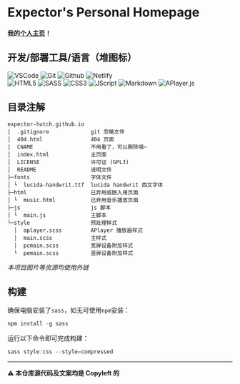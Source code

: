 # Expector's Personal Homepage
**我的[个人主页](https://expector.netlify.app)！**

## 开发/部署工具/语言（堆图标）
![VSCode](https://img.shields.io/badge/VSCode-0078D4?style=for-the-badge&logo=visual%20studio%20code&logoColor=white)
![Git](https://img.shields.io/badge/Git-f34f29?style=for-the-badge&logo=git&logoColor=white)
![Github](https://img.shields.io/badge/Github-161b22?style=for-the-badge&logo=github&logoColor=white)
![Netlify](https://img.shields.io/badge/netlify-149cab?style=for-the-badge&logo=netlify&logoColor=white)
<br>![HTML5](https://img.shields.io/badge/H5-f5580a?style=for-the-badge&logo=html5&logoColor=white)
![SASS](https://img.shields.io/badge/SASS-cc6699?style=for-the-badge&logo=sass&logoColor=white)
![CSS3](https://img.shields.io/badge/CSS3-007dc6?style=for-the-badge&logo=css3&logoColor=white)
![JScript](https://img.shields.io/badge/JS-f7df1e?style=for-the-badge&logo=javascript&logoColor=white)
![Markdown](https://img.shields.io/badge/MD-black?style=for-the-badge&logo=markdown&logoColor=white)
![APlayer.js](https://user-images.githubusercontent.com/105506585/209420486-d56689af-ea02-441a-bd8f-2a98d662fe98.svg)

## 目录注解

```
expector-hutch.github.io
|  .gitignore             git 忽略文件
│  404.html               404 页面
|  CNAME                  不用看了，可以删除哦~
│  index.html             主页面
│  LICENSE                许可证 (GPL3)
│  README                 说明文件
├─fonts                   字体文件
│ └  lucida-handwrit.ttf  lucida handwrit 西文字体
├─html                    已弃用或嵌入用页面
│ └  music.html           已弃用音乐播放页面
├─js                      js 脚本
│ └  main.js              主脚本
└─style                   预处理样式
  │  aplayer.scss         APlayer 播放器样式
  │  main.scss            主样式
  │  pcmain.scss          宽屏设备附加样式
  └  pemain.scss          竖屏设备附加样式
```
*本项目图片等资源均使用外链*

## 构建

确保电脑安装了`sass`，如无可使用`npm`安装：

```powershell
npm install -g sass
```

运行以下命令即可完成构建：
```powershell
sass style:css --style=compressed
```

---
**⚠ 本仓库源代码及文案均是 Copyleft 的**
